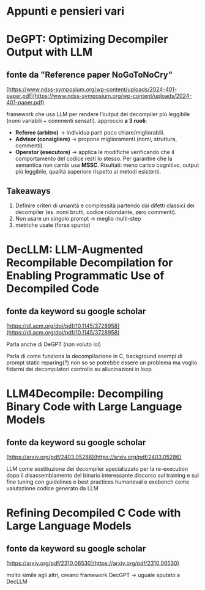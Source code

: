 # Appunti e pensieri vari

# DeGPT: Optimizing Decompiler Output with LLM

## fonte da "Reference paper NoGoToNoCry"

[https://www.ndss-symposium.org/wp-content/uploads/2024-401-paper.pdf](https://www.ndss-symposium.org/wp-content/uploads/2024-401-paper.pdf)

framework che usa LLM per rendere l’output dei decompiler più leggibile (nomi variabili + commenti sensati).
approccio **a 3 ruoli**:

- **Referee (arbitro)** -> individua parti poco chiare/migliorabili.
- **Advisor (consigliere)** -> propone miglioramenti (nomi, struttura, commenti).
- **Operator (esecutore)** -> applica le modifiche verificando che il comportamento del codice resti lo stesso.
  Per garantire che la semantica non cambi usa **MSSC**.
  Risultati: meno carico cognitivo, output più leggibile, qualità superiore rispetto ai metodi esistenti.

## Takeaways

1. Definire criteri di umanità e complessità partendo dai difetti classici dei decompiler (es. nomi brutti, codice ridondante, zero commenti).
2. Non usare un singolo prompt -> meglio multi-step
3. metriche usate (forse spunto)

# DecLLM: LLM-Augmented Recompilable Decompilation for Enabling Programmatic Use of Decompiled Code

## fonte da keyword su google scholar

[https://dl.acm.org/doi/pdf/10.1145/3728958](https://dl.acm.org/doi/pdf/10.1145/3728958)

Parla anche di DeGPT (non voluto lol)

Parla di come funziona la decompilazione in C, background
esempi di prompt
static reparing(?) non so se potrebbe essere un problema ma voglio fidarmi dei decompilatori
controllo su allucinazioni in loop

# LLM4Decompile: Decompiling Binary Code with Large Language Models

## fonte da keyword su google scholar

[https://arxiv.org/pdf/2403.05286](https://arxiv.org/pdf/2403.05286)

LLM come sostituzione dei decompiler specializzato per la re-execution dopo il disassemblamento del binario
interessante discorso sul training e sul fine tuning con guidelines e best practices
humaneval e exebench come valutazione codice generato da LLM

# Refining Decompiled C Code with Large Language Models

## fonte da keyword su google scholar

[https://arxiv.org/pdf/2310.06530](https://arxiv.org/pdf/2310.06530)

molto simile agli altri, creano framework DecGPT -> uguale sputato a DecLLM

